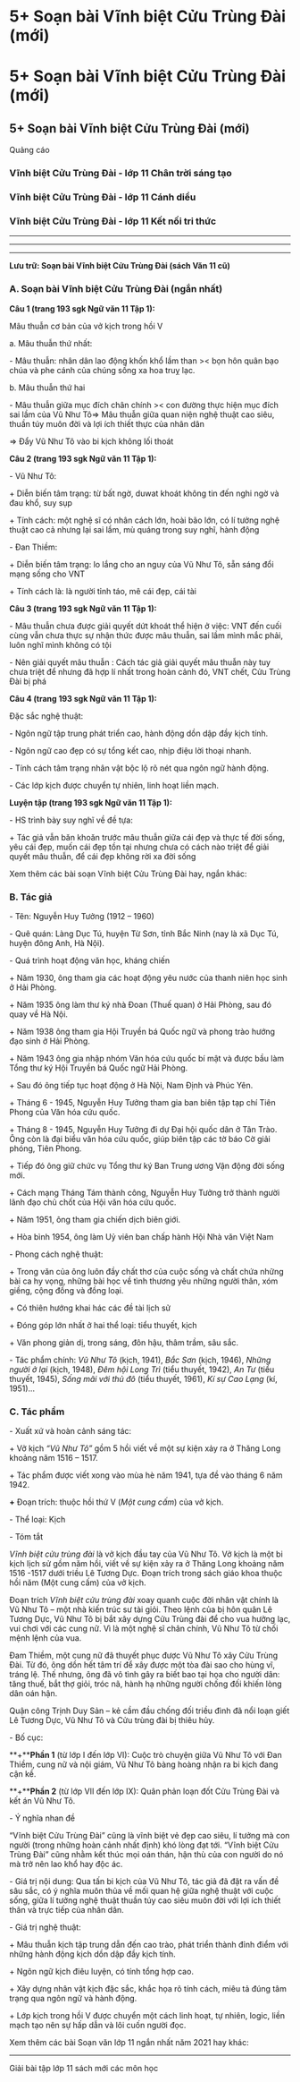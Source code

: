 # 5+ Soạn bài Vĩnh biệt Cửu Trùng Đài (mới)

# 5+ Soạn bài Vĩnh biệt Cửu Trùng Đài (mới)

## 5+ Soạn bài Vĩnh biệt Cửu Trùng Đài (mới)

Quảng cáo

### Vĩnh biệt Cửu Trùng Đài - lớp 11 Chân trời sáng tạo

### Vĩnh biệt Cửu Trùng Đài - lớp 11 Cánh diều

### Vĩnh biệt Cửu Trùng Đài - lớp 11 Kết nối tri thức

* * *

* * *

* * *

**Lưu trữ: Soạn bài Vĩnh biệt Cửu Trùng Đài (sách Văn 11 cũ)**

### **A. Soạn bài Vĩnh biệt Cửu Trùng Đài (ngắn nhất)**

**Câu 1 (trang 193 sgk Ngữ văn 11 Tập 1):**

Mâu thuẫn cơ bản của vở kịch trong hồi V 

a. Mâu thuẫn thứ nhất: 

\- Mâu thuẫn: nhân dân lao động khốn khổ lầm than >< bọn hôn quân bạo chúa và phe cánh của chúng sống xa hoa truỵ lạc. 

b. Mâu thuẫn thứ hai 

\- Mâu thuẫn giữa mục đích chân chính >< con đường thực hiện mục đích sai lầm của Vũ Như Tô=> Mâu thuẫn giữa quan niện nghệ thuật cao siêu, thuần túy muôn đời và lợi ích thiết thực của nhân dân 

=> Đẩy Vũ Như Tô vào bi kịch không lối thoát 

**Câu 2 (trang 193 sgk Ngữ văn 11 Tập 1):**

\- Vũ Như Tô: 

\+ Diễn biến tâm trạng: từ bất ngờ, duwat khoát không tin đến nghi ngờ và đau khổ, suy sụp 

\+ Tính cách: một nghệ sĩ có nhân cách lớn, hoài bão lớn, có lí tưởng nghệ thuật cao cả nhưng lại sai lầm, mù quáng trong suy nghĩ, hành động 

\- Đan Thiềm: 

\+ Diễn biến tâm trạng: lo lắng cho an nguy của Vũ Như Tô, sẵn sáng đổi mạng sống cho VNT 

\+ Tính cách là: là người tỉnh táo, mê cái đẹp, cái tài 

**Câu 3 (trang 193 sgk Ngữ văn 11 Tập 1):**

\- Mâu thuẫn chưa được giải quyết dứt khoát thể hiện ở việc: VNT đến cuối cùng vẫn chưa thực sự nhận thức được mâu thuẫn, sai lầm mình mắc phải, luôn nghĩ mình không có tội 

\- Nên giải quyết mâu thuẫn : Cách tác giả giải quyết mâu thuẫn này tuy chưa triệt để nhưng đã hợp lí nhất trong hoàn cảnh đó, VNT chết, Cửu Trùng Đài bị phá 

**Câu 4 (trang 193 sgk Ngữ văn 11 Tập 1):**

Đặc sắc nghệ thuật: 

\- Ngôn ngữ tập trung phát triển cao, hành động dồn dập đầy kịch tính. 

\- Ngôn ngữ cao đẹp có sự tổng kết cao, nhịp điệu lời thoại nhanh. 

\- Tính cách tâm trạng nhân vật bộc lộ rõ nét qua ngôn ngữ hành động. 

\- Các lớp kịch được chuyển tự nhiên, linh hoạt liền mạch. 

**Luyện tập (trang 193 sgk Ngữ văn 11 Tập 1):**

\- HS trình bày suy nghĩ về đề tựa: 

\+ Tác giả vẫn băn khoăn trước mâu thuẫn giữa cái đẹp và thực tế đời sống, yêu cái đẹp, muốn cái đẹp tồn tại nhưng chưa có cách nào triệt để giải quyết mâu thuẫn, để cái đẹp không rời xa đời sống 

Xem thêm các bài soạn Vĩnh biệt Cửu Trùng Đài hay, ngắn khác:

### **B. Tác giả**

\- Tên: Nguyễn Huy Tưởng (1912 – 1960)

\- Quê quán: Làng Dục Tú, huyện Từ Sơn, tỉnh Bắc Ninh (nay là xã Dục Tú, huyện đông Anh, Hà Nội).

\- Quá trình hoạt động văn học, kháng chiến 

\+ Năm 1930, ông tham gia các hoạt động yêu nước của thanh niên học sinh ở Hải Phòng.

\+ Năm 1935 ông làm thư ký nhà Đoan (Thuế quan) ở Hải Phòng, sau đó quay về Hà Nội.

\+ Năm 1938 ông tham gia Hội Truyền bá Quốc ngữ và phong trào hướng đạo sinh ở Hải Phòng.

\+ Năm 1943 ông gia nhập nhóm Văn hóa cứu quốc bí mật và được bầu làm Tổng thư ký Hội Truyền bá Quốc ngữ Hải Phòng.

\+ Sau đó ông tiếp tục hoạt động ở Hà Nội, Nam Định và Phúc Yên.

\+ Tháng 6 - 1945, Nguyễn Huy Tưởng tham gia ban biên tập tạp chí Tiên Phong của Văn hóa cứu quốc.

\+ Tháng 8 - 1945, Nguyễn Huy Tưởng đi dự Đại hội quốc dân ở Tân Trào. Ông còn là đại biểu văn hóa cứu quốc, giúp biên tập các tờ báo Cờ giải phóng, Tiên Phong.

\+ Tiếp đó ông giữ chức vụ Tổng thư ký Ban Trung ương Vận động đời sống mới.

\+ Cách mạng Tháng Tám thành công, Nguyễn Huy Tưởng trở thành người lãnh đạo chủ chốt của Hội văn hóa cứu quốc.

\+ Năm 1951, ông tham gia chiến dịch biên giới.

\+ Hòa bình 1954, ông làm Uỷ viên ban chấp hành Hội Nhà văn Việt Nam

\- Phong cách nghệ thuật: 

\+ Trong văn của ông luôn đầy chất thơ của cuộc sống và chất chứa những bài ca hy vọng, những bài học về tình thương yêu những người thân, xóm giềng, cộng đồng và đồng loại.

\+ Có thiên hướng khai hác các đề tài lịch sử

\+ Đóng góp lớn nhất ở hai thể loại: tiểu thuyết, kịch

\+ Văn phong giản dị, trong sáng, đôn hậu, thâm trầm, sâu sắc. 

\- Tác phẩm chính: _Vũ Như Tô_ (kịch, 1941),  _Bắc Sơn_ (kịch, 1946),  _Những người ở lại_ (kịch, 1948),  _Đêm hội Long Trì_ (tiểu thuyết, 1942),  _An Tư_ (tiểu thuyết, 1945),  _Sống mãi với thủ đô_ (tiểu thuyết, 1961),  _Kí sự Cao Lạng_ (kí, 1951)...

### **C. Tác phẩm**

\- Xuất xứ và hoàn cảnh sáng tác: 

\+ Vở kịch _“Vũ Như Tô”_ gồm 5 hồi viết về một sự kiện xảy ra ở Thăng Long khoảng năm 1516 – 1517.

\+ Tác phẩm được viết xong vào mùa hè năm 1941, tựa đề vào tháng 6 năm 1942.

**+** Đoạn trích: thuộc hồi thứ V (_Một cung cấm_) của vở kịch.

\- Thể loại: Kịch

\- Tóm tắt 

_Vĩnh biệt cửu trùng đài_ là vở kịch đầu tay của Vũ Như Tô. Vở kịch là một bi kịch lịch sử gồm năm hồi, viết về sự kiện xảy ra ở Thăng Long khoảng năm 1516 -1517 dưới triều Lê Tương Dực. Đoạn trích trong sách giáo khoa thuộc hồi năm (Một cung cấm) của vở kịch.

Đoạn trích _Vĩnh biệt cửu trùng đài_ xoay quanh cuộc đời nhân vật chính là Vũ Như Tô – một nhà kiến trúc sư tài giỏi. Theo lệnh của bị hôn quân Lê Tương Dực, Vũ Như Tô bị bắt xây dựng Cửu Trùng đài để cho vua hưởng lạc, vui chơi với các cung nữ. Vì là một nghệ sĩ chân chính, Vũ Như Tô từ chối mệnh lệnh của vua.

Đam Thiềm, một cung nữ đã thuyết phục được Vũ Như Tô xây Cửu Trùng Đài. Từ đó, ông dồn hết tâm trí để xây được một tòa đài sao cho hùng vĩ, tráng lệ. Thế nhưng, ông đã vô tình gây ra biết bao tại họa cho người dân: tăng thuế, bắt thợ giỏi, tróc nã, hành hạ những người chống đối khiến lòng dân oán hận.

Quận công Trịnh Duy Sản – kẻ cầm đầu chống đối triều đình đã nổi loạn giết Lê Tương Dực, Vũ Như Tô và Cửu trùng đài bị thiêu hủy.

\- Bố cục: 

**+****Phần 1** (từ lớp I đến lớp VI): Cuộc trò chuyện giữa Vũ Như Tô với Đan Thiềm, cung nữ và nội giám, Vũ Như Tô bàng hoàng nhận ra bi kịch đang cận kề.

**+****Phần 2** (từ lớp VII đến lớp IX): Quân phản loạn đốt Cửu Trùng Đài và kết án Vũ Như Tô.

\- Ý nghĩa nhan đề 

“Vĩnh biệt Cửu Trùng Đài” cũng là vĩnh biệt vẻ đẹp cao siêu, lí tưởng mà con người (trong những hoàn cảnh nhất định) khó lòng đạt tới. “Vĩnh biệt Cửu Trùng Đài” cũng nhằm kết thúc mọi oán thán, hận thù của con người do nó mà trở nên lao khổ hay độc ác.

\- Giá trị nội dung: Qua tấn bi kịch của Vũ Như Tô, tác giả đã đặt ra vấn đề sâu sắc, có ý nghĩa muôn thủa về mối quan hệ giữa nghệ thuật với cuộc sống, giữa lí tưởng nghệ thuật thuần túy cao siêu muôn đời với lợi ích thiết thân và trực tiếp của nhân dân.

\- Giá trị nghệ thuật: 

\+ Mâu thuẫn kịch tập trung dẫn đến cao trào, phát triển thành đỉnh điểm với những hành động kịch dồn dập đầy kịch tính.

\+ Ngôn ngữ kịch điêu luyện, có tính tổng hợp cao.

\+ Xây dựng nhân vật kịch đặc sắc, khắc họa rõ tính cách, miêu tả đúng tâm trạng qua ngôn ngữ và hành động.

\+ Lớp kịch trong hồi V được chuyển một cách linh hoạt, tự nhiên, logic, liền mạch tạo nên sự hấp dẫn và lôi cuốn người đọc.

Xem thêm các bài Soạn văn lớp 11 ngắn nhất năm 2021 hay khác:

* * *

Giải bài tập lớp 11 sách mới các môn học
